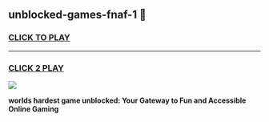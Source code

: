 
## unblocked-games-fnaf-1 👋
<h3>
<a href="https://premium.freeplayer.one?title=unblocked-games-fnaf-1&ref=14F">CLICK TO PLAY</a></h3>
<hr>

<h3>
<a href="https://premium.freeplayer.one?title=unblocked-games-fnaf-1&ref=14F">CLICK 2 PLAY</a>
  
</h3>

<a href="https://premium.freeplayer.one?title=unblocked-games-fnaf-1&ref=12F/"><img src="https://clearcache.store/games.png"></a>


**worlds hardest game unblocked: Your Gateway to Fun and Accessible Online Gaming**
